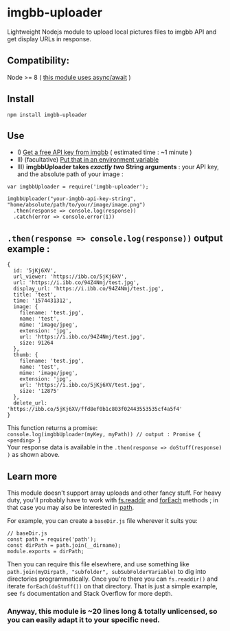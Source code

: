 # imgbb-uploader
Lightweight Nodejs module to upload local pictures files to imgbb API and get display URLs in response.
## Compatibility: 
Node >= 8 ( [this module uses async/await](https://node.green/) )

## Install
`npm install imgbb-uploader`

## Use
- I) [Get a free API key from imgbb](https://api.imgbb.com/) ( estimated time : ~1 minute )
- II) (facultative) [Put that in an environment variable](https://www.npmjs.com/package/dotenv)
- III) **imgbbUploader takes *exactly two* String arguments** : your API key, and the absolute path of your image :

```
var imgbbUploader = require('imgbb-uploader');

imgbbUploader("your-imgbb-api-key-string", "home/absolute/path/to/your/image/image.png")
  .then(response => console.log(response))
  .catch(error => console.error(1))
```

## `.then(response => console.log(response))` output example :
```
{
  id: '5jKj6XV',
  url_viewer: 'https://ibb.co/5jKj6XV',
  url: 'https://i.ibb.co/94Z4Nmj/test.jpg',
  display_url: 'https://i.ibb.co/94Z4Nmj/test.jpg',
  title: 'test',
  time: '1574431312',
  image: {
    filename: 'test.jpg',
    name: 'test',
    mime: 'image/jpeg',
    extension: 'jpg',
    url: 'https://i.ibb.co/94Z4Nmj/test.jpg',
    size: 91264
  },
  thumb: {
    filename: 'test.jpg',
    name: 'test',
    mime: 'image/jpeg',
    extension: 'jpg',
    url: 'https://i.ibb.co/5jKj6XV/test.jpg',
    size: '12875'
  },
  delete_url: 'https://ibb.co/5jKj6XV/ffd8ef0b1c803f02443553535cf4a5f4'
}
```

This function returns a promise:  
`console.log(imgbbUploader(myKey, myPath)) // output : Promise { <pending> }`  
Your response data is available in the `.then(response => doStuff(response) )` as shown above.  


## Learn more
This module doesn't support array uploads and other fancy stuff. For heavy duty, you'll probably have to work with [fs.readdir](https://nodejs.org/api/fs.html#fs_fs_readdir_path_options_callback) and [forEach](https://developer.mozilla.org/en-US/docs/Web/JavaScript/Reference/Global_Objects/Array/forEach) methods ; in that case you may also be interested in [path](https://nodejs.org/api/path.html#path_path). 

For example, you can create a `baseDir.js` file wherever it suits you:
```
// baseDir.js
const path = require('path');
const dirPath = path.join(__dirname);
module.exports = dirPath;
```
Then you can require this file elsewhere, and use something like `path.join(myDirpath, "subfolder", subSubFolderVariable)` to dig into directories programmatically. Once you're there you can `fs.readdir()` and iterate `forEach(doStuff())` on that directory. 
That is just a simple example, see `fs` documentation and Stack Overflow for more depth.

### Anyway, this module is ~20 lines long & totally unlicensed, so you can easily adapt it to your specific need.
